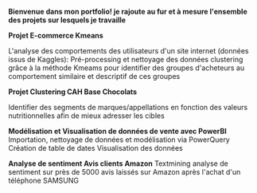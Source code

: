 **Bienvenue dans mon portfolio! je rajoute au fur et à mesure l'ensemble des projets sur lesquels je travaille**

**Projet E-commerce Kmeans**

L'analyse des comportements des utilisateurs d'un site internet (données issus de Kaggles):
Pré-processing et nettoyage des données
clustering grâce à la méthode Kmeams pour identifier des groupes d'acheteurs au comportement similaire
 et descriptif de ces groupes

 **Projet Clustering CAH Base Chocolats**

Identifier des segments de marques/appellations en fonction des valeurs nutritionnelles afin de mieux adresser les cibles

**Modélisation et Visualisation de données de vente avec PowerBI**
Importation, nettoyage de données et modélisation via PowerQuery Création de table de dates Visualisation des données


**Analyse de sentiment Avis clients Amazon**
Textmining analyse de sentiment sur près de 5000 avis laissés sur Amazon après l'achat d'un téléphone SAMSUNG
